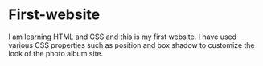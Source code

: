 # First-website
 I am learning HTML and CSS and this is my first website. I have used various CSS properties such as position and box shadow to customize the look of the photo album site. 
